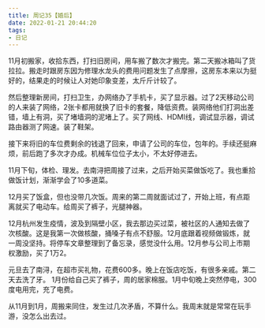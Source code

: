 ```yaml
---
title: 周记35【婚后】
date: 2022-01-21 20:44:20
tags:
- 日记
---
```


11月初搬家，收拾东西，打扫旧房间，用车搬了数次才搬完。第二天搬冰箱叫了货拉拉。搬走时跟房东因为修理水龙头的费用问题发生了点摩擦，这房东本来以为挺好的，结果走的时候让人对她印象变差，太斤斤计较了。

然后整理新房间，打扫卫生，办网络办了手机卡，买了显示器。过了2天移动公司的人来装了网络，2张卡都用就换了旧卡的套餐，降低资费。装网络他们打洞出差错，墙上有洞，买了堵墙洞的泥堵上了。买了网线、HDMI线，调试显示器，调试路由器测了网速。装了鞋架。

接下来将旧的车位费剩余的钱退了回来，申请了公司的车位，包年的。手续还挺麻烦，前后跑了多次才办成。机械车位位子太小，不太好停进去。

11月下旬，体检、理发。去南浔把周接了过来，之后开始买菜做饭吃了。我也重拾做饭计划，渐渐学会了10多道菜。

12月买了饭盒，但也没带几次饭。周来的第二周就面试过了，开始上班，有点距离就买了电动车。给周买了裤子，光腿神器。

12月杭州发生疫情，波及到隔壁小区，我去那边买过菜，被社区的人通知去做了次核酸。这是我第一次做核酸，捅嗓子有点不舒服。12月底跟着视频做锻炼，就一周没坚持。将停车文章整理到了备忘录，感觉没什么用。12月参与公司上市期权激励，买了1万2。

元旦去了南浔，在超市买礼物，花费600多。晚上在饭店吃饭，有很多亲戚。第二天去洗了牙。
1月份给自己买了裤子，周的居家棉服。1月中旬晚上突然停电，300度电用完，充了电费。

从11月到1月，周搬来同住，发生过几次矛盾，不算什么。我周末就是常常在玩手游，没怎么出去过。
